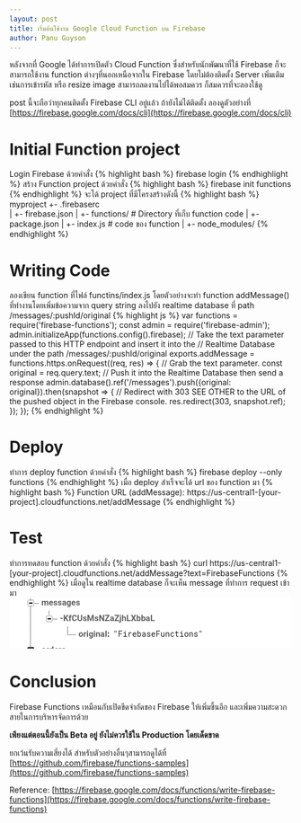 ```yaml
---
layout: post
title: เริ่มต้นใช้งาน Google Cloud Function บน Firebase
author: Panu Guyson
---
```


หลังจากที่ Google ได้ทำการเปิดตัว Cloud Function ซึ่งสำหรับนักพัฒนาที่ใช้ Firebase ก็จะสามารถใช้งาน function ต่างๆที่นอกเหนือจากใน Firebase โดยไม่ต้องติดตั้ง Server เพิ่มเติม เช่นการเข้ารหัส หรือ resize image สามารถลดงานไปได้พอสมควร ก็สมควรที่จะลองใช้ดู

post นี้จะถือว่าทุกคนติดตั้ง Firebase CLI อยู่แล้ว ถ้ายังไม่ได้ติดตั้ง ลองดูตัวอย่างที่ [https://firebase.google.com/docs/cli](https://firebase.google.com/docs/cli)

# Initial Function project

Login Firebase ด้วยคำสั่ง
{% highlight bash %}
firebase login
{% endhighlight %}
สร้าง Function project ด้วยคำสั่ง
{% highlight bash %}
firebase init functions
{% endhighlight %}
จะได้ project ที่มีโครงสร้างดังนี้
{% highlight bash %}
myproject
 +- .firebaserc   
 |
 +- firebase.json 
 |
 +- functions/     # Directory ที่เก็บ function code
      |
      +- package.json 
      |
      +- index.js      #  code ของ function
      |
      +- node_modules/ 
{% endhighlight %}

# Writing Code
ลองเขียน function ที่ไฟล์ functins/index.js โดยตัวอย่างจะทำ function addMessage() ที่ทำงานโดยเพิ่มข้อความจาก query string ลงไปยัง realtime database ที่ path /messages/:pushId/original
{% highlight js %}
var functions = require('firebase-functions');
const admin = require('firebase-admin');
admin.initializeApp(functions.config().firebase);
// Take the text parameter passed to this HTTP endpoint and insert it into the
// Realtime Database under the path /messages/:pushId/original
exports.addMessage = functions.https.onRequest((req, res) => {
  // Grab the text parameter.
  const original = req.query.text;
  // Push it into the Realtime Database then send a response
  admin.database().ref('/messages').push({original: original}).then(snapshot => {
    // Redirect with 303 SEE OTHER to the URL of the pushed object in the Firebase console.
    res.redirect(303, snapshot.ref);
  });
});
{% endhighlight %}

# Deploy
ทำการ deploy function ด้วยคำสั่ง
{% highlight bash %}
firebase deploy --only functions
{% endhighlight %}
เมื่อ deploy สำเร็จจะได้ url ของ function มา
{% highlight bash %}
Function URL (addMessage): https://us-central1-[your-project].cloudfunctions.net/addMessage
{% endhighlight %}

# Test
ทำการทดสอบ function ด้วยคำสั่ง
{% highlight bash %}
curl https://us-central1-[your-project].cloudfunctions.net/addMessage\?text\=FirebaseFunctions
{% endhighlight %}
เมื่อดูใน realtime database ก็จะเห็น message ที่ทำการ request เข้ามา
![Firebase functions result](/images/2017/03/14/functions-result.png "Firebase Function Result")
# Conclusion
Firebase Functions เหมือนกับเปิดขีดจำกัดของ Firebase ให้เพิ่มขึ้นอีก และเพิ่มความสะดวกสายในการบริหารจัดการด้วย 

**เพียงแต่ตอนนี้ยังเป็น Beta อยู่ ยังไม่ควรใช้ใน Production โดยเด็ดขาด** 

ยกเว้นรับความเสี่ยงได้
สำหรับตัวอย่างอื่นๆสามารถดูได้ที่ [https://github.com/firebase/functions-samples](https://github.com/firebase/functions-samples)

Reference: [https://firebase.google.com/docs/functions/write-firebase-functions](https://firebase.google.com/docs/functions/write-firebase-functions)